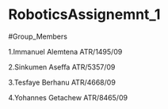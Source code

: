 # RoboticsAssignemnt_1

#Group_Members

1.Immanuel Alemtena  ATR/1495/09

2.Sinkumen Aseffa    ATR/5357/09

3.Tesfaye Berhanu    ATR/4668/09

4.Yohannes Getachew  ATR/8465/09
